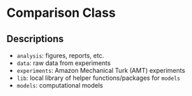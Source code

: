 # Comparison Class
## Descriptions
* `analysis`: figures, reports, etc.
* `data`: raw data from experiments
* `experiments`: Amazon Mechanical Turk (AMT) experiments
* `lib`: local library of helper functions/packages for `models`
* `models`: computational models